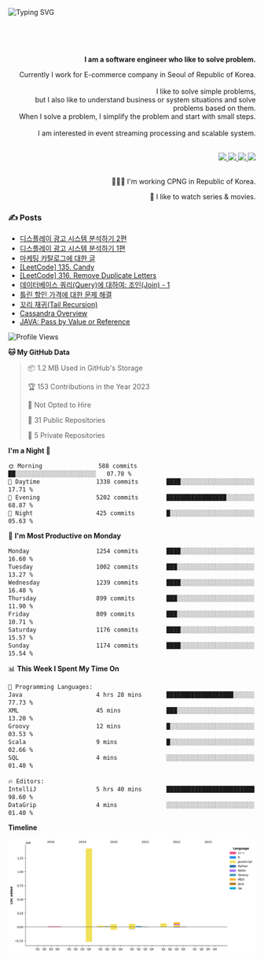![Typing SVG](https://readme-typing-svg.herokuapp.com/?lines=Hello,+I'm+Changkwon+😎&height=150&width=1024&size=40&color=458588&background=282828&center=true&vCenter=true&multiline=false&duration=2000&pause=0)

<div align=right>
  <br/>
  <br/>  
  <br/>
  
  **I am a software engineer who like to solve problem.**<br/>
  
  Currently I work for E-commerce company in Seoul of Republic of Korea.<br/>
  <br/>
  I like to solve simple problems,<br/>
  but I also like to understand business or system situations and solve problems based on them.<br/>
  When I solve a problem, I simplify the problem and start with small steps.<br/>
  <br/>
  I am interested in event streaming processing and scalable system.<br/>
  <br/>
  
  <a href="https://about.spearkkk.dev/" target="_blank">
    <img src="https://img.shields.io/badge/website-305D61.svg?&style=for-the-badge&logo=About.me&logoColor=ffffff&labelColor=305D61&logoWidth=20"/>
  </a>
  <a href="https://www.linkedin.com/in/changkwon-jeong-754376135/" target="_blank">
    <img src="https://img.shields.io/badge/LinkedIn-305D61.svg?&style=for-the-badge&logo=linkedin&logoColor=ffffff&labelColor=305D61&logoWidth=20"/>
  </a>
  <a href="https://about.spearkkk.dev/resume/" target="_blank">
    <img src="https://img.shields.io/badge/resume-305D61.svg?&style=for-the-badge&logo=ReadtheDocs&logoColor=ffffff&labelColor=305D61&logoWidth=20"/>
  </a>
  <a href="https://spearkkk.dev/" target="_blank">
    <img src="https://img.shields.io/badge/blog-305D61.svg?&style=for-the-badge&logo=ReadtheDocs&logoColor=ffffff&labelColor=305D61&logoWidth=20"/>
  </a>
  
  <br/>
  <br/>
  
  👨🏼‍💻 I'm working CPNG in Republic of Korea.
  <br/>
  
  🍿 I like to watch series & movies.
  <br/>

</div>
  
<div align=left>
  
  <div>
    
  ### ✍️ Posts
    
  </div>
  
  <!-- BLOGPOSTS:START -->
- [디스플레이 광고 시스템 분석하기 2편](https://spearkkk.dev/display-advertising-system-analysis-2)
- [디스플레이 광고 시스템 분석하기 1편](https://spearkkk.dev/display-advertising-system-analysis-1)
- [마케팅 카탈로그에 대한 글](https://spearkkk.dev/about-marketing-catalog)
- [[LeetCode] 135. Candy](https://spearkkk.dev/leetcode-135-candy)
- [[LeetCode] 316. Remove Duplicate Letters](https://spearkkk.dev/leetcode-316-remove-duplicate-letters)
- [데이터베이스 쿼리(Query)에 대하여: 조인(Join) - 1](https://spearkkk.dev/database-query-join-1)
- [틀린 할인 가격에 대한 문제 해결](https://spearkkk.dev/trouble-shooting-about-wrong-price)
- [꼬리 재귀(Tail Recursion)](https://spearkkk.dev/tail-recursion)
- [Cassandra Overview](https://spearkkk.dev/cassandra-overview)
- [JAVA: Pass by Value or Reference](https://spearkkk.dev/java-pass-by-value-or-reference)
<!-- BLOGPOSTS:END -->

  
<!--START_SECTION:waka-->
![Profile Views](http://img.shields.io/badge/Profile%20Views-0-blue)

**🐱 My GitHub Data** 

> 📦 1.2 MB Used in GitHub's Storage 
 > 
> 🏆 153 Contributions in the Year 2023
 > 
> 🚫 Not Opted to Hire
 > 
> 📜 31 Public Repositories 
 > 
> 🔑 5 Private Repositories 
 > 
**I'm a Night 🦉** 

```text
🌞 Morning                588 commits         ██░░░░░░░░░░░░░░░░░░░░░░░   07.78 % 
🌆 Daytime                1338 commits        ████░░░░░░░░░░░░░░░░░░░░░   17.71 % 
🌃 Evening                5202 commits        █████████████████░░░░░░░░   68.87 % 
🌙 Night                  425 commits         █░░░░░░░░░░░░░░░░░░░░░░░░   05.63 % 
```
📅 **I'm Most Productive on Monday** 

```text
Monday                   1254 commits        ████░░░░░░░░░░░░░░░░░░░░░   16.60 % 
Tuesday                  1002 commits        ███░░░░░░░░░░░░░░░░░░░░░░   13.27 % 
Wednesday                1239 commits        ████░░░░░░░░░░░░░░░░░░░░░   16.40 % 
Thursday                 899 commits         ███░░░░░░░░░░░░░░░░░░░░░░   11.90 % 
Friday                   809 commits         ███░░░░░░░░░░░░░░░░░░░░░░   10.71 % 
Saturday                 1176 commits        ████░░░░░░░░░░░░░░░░░░░░░   15.57 % 
Sunday                   1174 commits        ████░░░░░░░░░░░░░░░░░░░░░   15.54 % 
```


📊 **This Week I Spent My Time On** 

```text
💬 Programming Languages: 
Java                     4 hrs 28 mins       ███████████████████░░░░░░   77.73 % 
XML                      45 mins             ███░░░░░░░░░░░░░░░░░░░░░░   13.20 % 
Groovy                   12 mins             █░░░░░░░░░░░░░░░░░░░░░░░░   03.53 % 
Scala                    9 mins              █░░░░░░░░░░░░░░░░░░░░░░░░   02.66 % 
SQL                      4 mins              ░░░░░░░░░░░░░░░░░░░░░░░░░   01.40 % 

🔥 Editors: 
IntelliJ                 5 hrs 40 mins       █████████████████████████   98.60 % 
DataGrip                 4 mins              ░░░░░░░░░░░░░░░░░░░░░░░░░   01.40 % 
```

**Timeline**

![Lines of Code chart](https://raw.githubusercontent.com/spearkkk/spearkkk/main/assets/bar_graph.png)


<!--END_SECTION:waka-->
</div>

